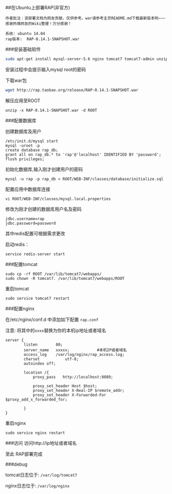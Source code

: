 ##在Ubuntu上部署RAP(非官方)

```
作者批注：该部署文档为网友贡献，仅供参考。war请参考主页README.md下载最新版本哟~~~
感谢热情网友的Wiki整理！万分感谢！
```

```
系统: ubuntu 14.04
rap版本:  RAP-0.14.1-SNAPSHOT.war
```

###安装基础软件

```bash
sudo apt-get install mysql-server-5.6 nginx tomcat7 tomcat7-admin unzip redis-server
```
安装过程中会提示输入mysql root的密码

下载war包

```bash
wget http://rap.taobao.org/release/RAP-0.14.1-SNAPSHOT.war
```

解压应用至ROOT

```
unzip -x RAP-0.14.1-SNAPSHOT.war -d ROOT

```


###配置数据库

创建数据库及用户

```
/etc/init.d/mysql start
mysql -uroot -p
create database rap_db;
grant all on rap_db.* to 'rap'@'localhost' IDENTIFIED BY 'password';
flush privileges;
```

初始化数据库,输入刚才创建用户的密码

```
mysql -u rap -p rap_db < ROOT/WEB-INF/classes/database/initialize.sql
```



配置应用中数据库连接
```
vi ROOT/WEB-INF/classes/mysql.local.properties
```

修改为刚才创建的数据库用户名及密码

```
jdbc.username=rap
jdbc.password=password
```

其中redis配置可根据需求更改

启动redis：
```
service redis-server start
```

###配置tomcat

```
sudo cp -rf ROOT /var/lib/tomcat7/webapps/
sudo chown -R tomcat7. /var/lib/tomcat7/webapps/ROOT
```

重启tomcat

```
sudo service tomcat7 restart
```


###配置nginx

在/etc/nginx/conf.d 中添加如下配置 ```rap.conf```

注意: 将其中的```xxxx```替换为你的本机ip地址或者域名

```
server {
        listen        80;
        server_name   xxxxx;            #本机IP或者域名
        access_log    /var/log/nginx/rap_access.log;
        charset           utf-8;
        autoindex off;

        location /{
            proxy_pass   http://localhost:8080;

            proxy_set_header Host $host;
            proxy_set_header X-Real-IP $remote_addr;
            proxy_set_header X-Forwarded-For $proxy_add_x_forwarded_for;

        }
}

```

重启nginx

```
sudo service nginx restart
```



###访问
访问http://ip地址或者域名

至此 RAP部署完成

###debug

tomcat日志位于: ```/var/log/tomcat7```

nginx日志位于:  ```/var/log/nginx```
